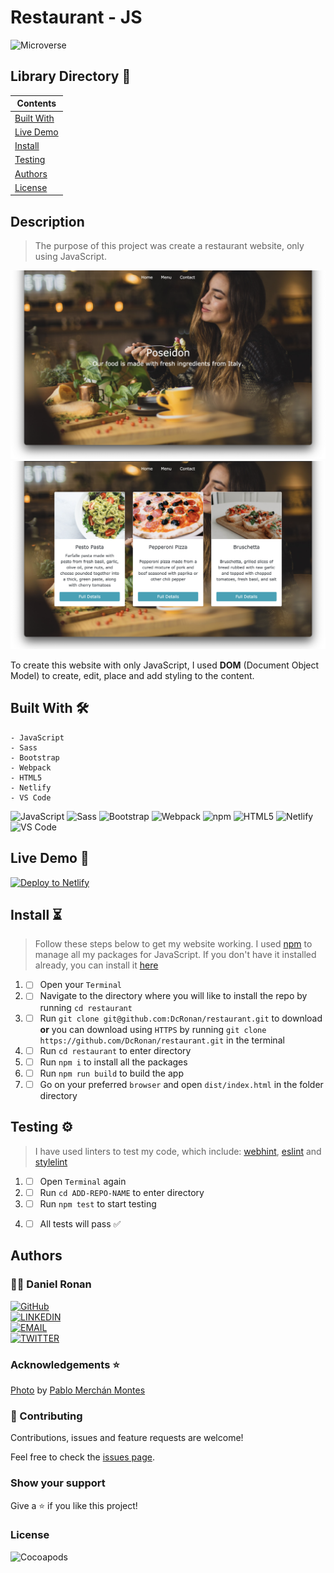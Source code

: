# Restaurant - JS

![Microverse](https://img.shields.io/badge/-Microverse-6F23FF?style=for-the-badge)

## Library Directory 📙

| Contents                  |
| ------------------------- |
| [Built With](#built-with) |
| [Live Demo](#live-demo)   |
| [Install](#install)   |
| [Testing](#testing)   |
| [Authors](#authors)       |
| [License](#license)       |

## Description

> The purpose of this project was create a restaurant website, only using JavaScript.

![screenshot](./src/js/images/sc-2.png)
![screenshot](./src/js/images/sc-1.png)

To create this website with only JavaScript, I used <b>DOM</b> (Document Object Model) to create, edit, place and add styling to the content. 

## Built With 🛠

```
- JavaScript
- Sass
- Bootstrap
- Webpack
- HTML5
- Netlify
- VS Code
```

![JavaScript](https://img.shields.io/badge/-JavaScript-F7DF1E?style=for-the-badge&logo=JavaScript&logoColor=white&labelColor=000)
![Sass](https://img.shields.io/badge/-Sass-CC6699?style=for-the-badge&logo=Sass&logoColor=white&labelColor=000)
![Bootstrap](https://img.shields.io/badge/-Bootstrap-563D7C?style=for-the-badge&logo=Bootstrap&logoColor=white&labelColor=000)
![Webpack](https://img.shields.io/badge/-Webpack-8DD6F9?style=for-the-badge&logo=Webpack&logoColor=white&labelColor=000)
![npm](https://img.shields.io/badge/-npm-CB3837?style=for-the-badge&logo=npm&logoColor=white&labelColor=000)
![HTML5](https://img.shields.io/badge/-HTML5-E34F26?style=for-the-badge&logo=HTML5&logoColor=white&labelColor=000)
![Netlify](https://img.shields.io/badge/-Netlify-00C7B7?style=for-the-badge&logo=Netlify&logoColor=white&labelColor=000)
![VS Code](https://img.shields.io/badge/-VS_Code-007ACC?style=for-the-badge&logo=Visual-Studio-Code&logoColor=white&labelColor=000)

## Live Demo 🎥

<a href="https://restaurant-poseidon.netlify.app/"><img src="https://www.netlify.com/img/deploy/button.svg" alt="Deploy to Netlify"></a>

## Install ⏳

> Follow these steps below to get my website working. I used [npm](https://www.npmjs.com/) to manage all my packages for JavaScript. If you don't have it installed already, you can install it [here](https://www.npmjs.com/get-npm)

1. - [ ] Open your `Terminal`
2. - [ ] Navigate to the directory where you will like to install the repo by running `cd restaurant`
3. - [ ] Run `git clone git@github.com:DcRonan/restaurant.git` to download <b>or</b> you can download using `HTTPS` by running `git clone https://github.com/DcRonan/restaurant.git` in the terminal
4. - [ ] Run `cd restaurant` to enter directory
5. - [ ] Run `npm i` to install all the packages
6. - [ ] Run `npm run build` to build the app
7. - [ ] Go on your preferred `browser` and open `dist/index.html` in the folder directory

## Testing ⚙

> I have used linters to test my code, which include: [webhint](https://webhint.io/), [eslint](https://eslint.org/) and [stylelint](https://stylelint.io/)

1. - [ ] Open `Terminal` again
2. - [ ] Run `cd ADD-REPO-NAME` to enter directory
3. - [ ] Run `npm test` to start testing
4. - [ ] All tests will pass ✅


## Authors

### 👨‍💻 Daniel Ronan

[![GitHub](https://img.shields.io/badge/-GitHub-000?style=for-the-badge&logo=GitHub&logoColor=white)](https://github.com/DcRonan) <br>
[![LINKEDIN](https://img.shields.io/badge/-LINKEDIN-0077B5?style=for-the-badge&logo=Linkedin&logoColor=white)](https://www.linkedin.com/in/dan-ronan/) <br>
[![EMAIL](https://img.shields.io/badge/-EMAIL-D14836?style=for-the-badge&logo=Mail.Ru&logoColor=white)](mailto:danielconnorronan@gmail.com) <br>
[![TWITTER](https://img.shields.io/badge/-TWITTER-1DA1F2?style=for-the-badge&logo=Twitter&logoColor=white)](https://twitter.com/dc_ronan)

### Acknowledgements ⭐

[Photo](https://unsplash.com/photos/Orz90t6o0e4) by [Pablo Merchán Montes](https://unsplash.com/@pablomerchanm)

### 🤝 Contributing

Contributions, issues and feature requests are welcome!

Feel free to check the [issues page](https://github.com/DcRonan/restaurant/issues).

### Show your support

Give a ⭐️ if you like this project!

### License

![Cocoapods](https://img.shields.io/cocoapods/l/AFNetworking?color=red&style=for-the-badge)
